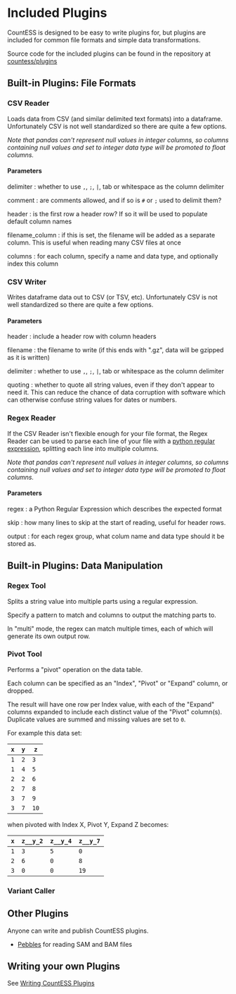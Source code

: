 # Included Plugins

CountESS is designed to be easy to write plugins for, but plugins are included for common file formats and simple data transformations.

Source code for the included plugins can be found in the repository at
[countess/plugins](https://github.com/CountESS-Project/CountESS/tree/main/countess/plugins)

## Built-in Plugins: File Formats

### CSV Reader

Loads data from CSV (and similar delimited text formats) into a dataframe.
Unfortunately CSV is not well standardized so there are quite a few options.

*Note that pandas can't represent null values in integer columns, so columns containing null values and set to integer data type will be promoted to float columns.*

#### Parameters

delimiter
: whether to use `,`, `;`, `|`, tab or whitespace as the column delimiter

comment
: are comments allowed, and if so is `#` or `;` used to delimit them?

header
: is the first row a header row? If so it will be used to populate default column names

filename_column
: if this is set, the filename will be added as a separate column. This is useful when reading many CSV files at once

columns
: for each column, specify a name and data type, and optionally index this column

### CSV Writer

Writes dataframe data out to CSV (or TSV, etc). 
Unfortunately CSV is not well standardized so there are quite a few options.

#### Parameters

header
: include a header row with column headers

filename
: the filename to write (if this ends with ".gz", data will be gzipped as it is written)

delimiter
: whether to use `,`, `;`, `|`, tab or whitespace as the column delimiter

quoting
: whether to quote all string values, even if they don't appear to need it.  This can reduce the chance of data corruption with software which can otherwise confuse string values for dates or numbers.

### Regex Reader

If the CSV Reader isn't flexible enough for your file format, the Regex
Reader can be used to parse each line of your file with a
[python regular expression](https://docs.python.org/3/howto/regex.html#regex-howto), splitting each line into multiple columns.

*Note that pandas can't represent null values in integer columns, so columns containing null values and set to integer data type will be promoted to float columns.*

#### Parameters

regex
: a Python Regular Expression which describes the expected format

skip
: how many lines to skip at the start of reading, useful for header rows.

output
: for each regex group, what colum name and data type should it be stored as.

## Built-in Plugins: Data Manipulation

### Regex Tool

Splits a string value into multiple parts using a regular expression.

Specify a pattern to match and columns to output the matching parts to.

In "multi" mode, the regex can match multiple times, each of which will generate its own output row.

### Pivot Tool

Performs a "pivot" operation on the data table.

Each column can be specified as an "Index", "Pivot" or "Expand" column, or dropped.

The result will have one row per Index value, with each of the "Expand" columns expanded to include each distinct value of the "Pivot" column(s).  Duplicate values are summed and missing values are set to `0`.

For example this data set:

| `x` | `y` | `z` |
|---|---|---|
| `1` | `2` | `3` |
| `1` | `4` | `5` |
| `2` | `2` | `6` |
| `2` | `7` | `8` |
| `3` | `7` | `9` |
| `3` | `7` | `10` |

when pivoted with Index X, Pivot Y, Expand Z becomes:

| `x` | `z__y_2` | `z__y_4` | `z__y_7` |
|---|---|---|---|
| `1` | `3` | `5` | `0` |
| `2` | `6` | `0` | `8` |
| `3` | `0` | `0` | `19` | 

### Variant Caller


## Other Plugins

Anyone can write and publish CountESS plugins.

* [Pebbles](https://github.com/genomematt/pebbles/) for reading SAM and BAM files

## Writing your own Plugins

See [Writing CountESS Plugins](../writing-plugins/)
